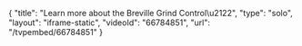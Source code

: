{
    "title": "Learn more about the Breville Grind Control\u2122",
    "type": "solo",
    "layout": "iframe-static",
    "videoId": "66784851",
    "url": "\/tvpembed\/66784851"
}